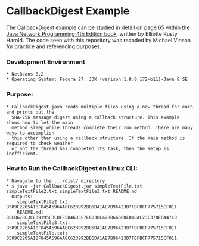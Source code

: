 CallbackDigest Example
====================

The CallbackDigest example can be studied in detail on page 65 within the [Java Network Programming 4th Edition book](http://shop.oreilly.com/product/0636920028420.do), written by Elliotte Rusty Harold. The code seen with this repository was recoded by Michael Vinson for practice and referencing purposes.

### Development Environment
    * NetBeans 8.2
    * Operating System: Fedora 27: JDK (verison 1.8.0_172-b11)-Java 8 SE 

### Purpose:
    * CallbackDigest.java reads multiple files using a new thread for each and prints out the 
      SHA-256 message digest using a callback structure. This example shows how to let the main
      method sleep while threads complete their run method. There are many ways to accomplish
      this other than using a callback structure. If the main method is required to check weather 
      or not the thread has completed its task, then the setup is inefficient.

### How to Run the CallbackDigest on Linux CLI:
    * Navagate to the .../dist/ directory
    * $ java -jar CallbackDigest.jar simpleTextFile.txt simpleTextFile2.txt simpleTextFile3.txt README.md
      Outputs:
        simpleTextFile2.txt: B509C2205A18F845A596AA8C623992BB5DA1AE7B96423D7FBFBCF775715CF011
        README.md: 8CEB678E3CE39195C3CBFF5D4635F7E603BC4288666CDE840AC23C378F6A47C0
        simpleTextFile3.txt: B509C2205A18F845A596AA8C623992BB5DA1AE7B96423D7FBFBCF775715CF011
        simpleTextFile.txt: B509C2205A18F845A596AA8C623992BB5DA1AE7B96423D7FBFBCF775715CF011
